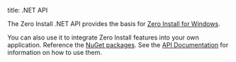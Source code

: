 title: .NET API

The Zero Install .NET API provides the basis for [Zero Install for Windows](../details/windows.md).

You can also use it to integrate Zero Install features into your own application. Reference the [NuGet packages](https://github.com/0install/0install-dotnet#nuget-packages). See the [API Documentation](https://dotnet.0install.net) for information on how to use them.
